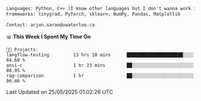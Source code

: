 ```txt
Languages: Python, C++ (I know other languages but I don't wanna work in em)
Frameworks: tinygrad, PyTorch, sklearn, NumPy, Pandas, Matplotlib

Contact: arjun.sarao@uwaterloo.ca
```

<!--START_SECTION:waka-->
📊 **This Week I Spent My Time On** 

```text
🐱‍💻 Projects: 
langflow-testing         13 hrs 10 mins      █████████████████████░░░░   84.60 % 
ansi-c                   1 hr 23 mins        ██░░░░░░░░░░░░░░░░░░░░░░░   08.95 % 
rag-comparison           1 hr                ██░░░░░░░░░░░░░░░░░░░░░░░   06.46 % 
```


 Last Updated on 25/05/2025 01:02:26 UTC
<!--END_SECTION:waka-->

